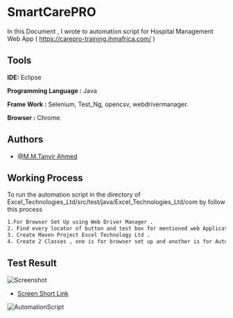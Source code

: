 
# SmartCarePRO

In this Document , I wrote to automation script for Hospital Management Web App ( https://carepro-training.ihmafrica.com/ )


## Tools 

**IDE:** Eclipse

**Programming Language :** Java 

**Frame Work :** Selenium, Test_Ng, opencsv, webdrivermanager.

**Browser :** Chrome.



## Authors

- [@M.M.Tanvir Ahmed ](https://github.com/Tanvir-Tain)


## Working Process 

To run the automation script in the directory of  Excel_Technologies_Ltd/src/test/java/Excel_Technologies_Ltd/com by  follow this process 

```bash
1.For Browser Set Up using Web Driver Manager .
2. Find every locator of button and test box for mentioned web Application By using Driver Manger and web Driver framework . 
3. Create Maven Project Excel Technology Ltd . 
4. Create 2 Classes , one is for browser set up and another is for Auto Data Input in patient Information module from CSV file .
```


## Test Result 

![Screenshot](https://prnt.sc/dKrVw6bwKjU6)

- [Screen Short Link ](https://prnt.sc/dKrVw6bwKjU6)


![AutomationScript](https://github.com/Tanvir-Tain/Web_Automation/assets/49960242/2af05b86-5792-46df-9ba8-b63a96fb282e)
